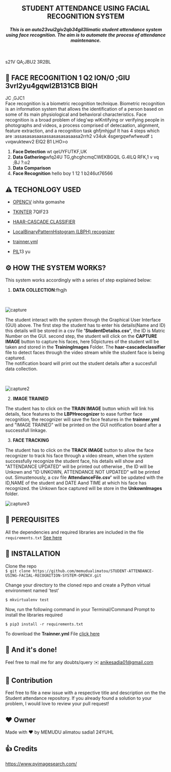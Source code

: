 <h2 align="center"> STUDENT ATTENDANCE USING FACIAL RECOGNITION SYSTEM </h2>

<h4 align="center"><i>This is an auto23vui2giv2qb34gil3limatic student attendance system using face recognition. The aim is to automate the process of attendance maintenance.</i></h4><br>

s21V QA;JBU2  3R2BL 
## 👩 FACE RECOGNITION 1  Q2  ION/O ;GIU   3vrl2yu4gqwl2B131CB BIQH
JC ,GJC1  
Face recognition is a biometric recognition technique.
Biometric recognition is an information system that allows the identification of a person based on some of its main physiological and behavioral characteristics.
Face recognition is a broad problem of ideg'wp wlKntifying or verifying people in photographs and videos, a process comprised of detecaation, alignment, feature extraction, and a recognition task ghfjmhjguf
It has 4 steps which are :assasasasaasassasasasasaasa2rrh2  v34uk 4sgergqwfwfweudf `1 v`vqwuktewv2   EIQ2 B1 LHO>o
1. **Face Detection** wt qeUYFUTKF,UK
2. **Data Gathering**wfq24U TG,ghcghcmqCWEKBGQIL G.4ILQ RFK,1  v vq ;BJ ?:o2
3. **Data Comparison**
4. **Face Recognition** hello boy
  1 12 1  b246ut76566

## ⚠️ TECHONLOGY USED

* [OPENCV](https://opencv.org/about/)
ishita gomashe
* [TKINTER](https://docs.python.org/3/library/tkinter.html)
7QIF23
* [HAAR-CASCADE CLASSIFIER](https://docs.opencv.org/3.4/db/d28/tutorial_cascade_classifier.html)

* [LocalBinaryPatternHistogram (LBPH) recognizer](https://docs.opencv.org/master/df/d25/classcv_1_1face_1_1LBPHFaceRecognizer.html)

* [trainner.yml](https://docs.opencv.org/master/dd/d65/classcv_1_1face_1_1FaceRecognizer.html)

* [PIL](https://pillow.readthedocs.io/en/stable/)13 yu  


## ⚙️ HOW THE SYSTEM WORKS?

This system works accordingly with a series of step explained below:

1. **DATA COLLECTION**:fhgjh
<br>

![capture](https://github.com/memudualimatou/STUDENT-ATTENDANCE-USING-FACIAL-RECOGNITION-SYSTEM-OPENCV/blob/master/Docs/Images/Capture12.PNG)




The student interact with the system through the Graphical User Interface (GUI) above.
The first step the student has to enter his details(Name and ID) this details will be stored in a csv file **'StudentDetailss.csv'**, the ID is Matric Number on the GUI.
second step, the student will click on the **CAPTURE IMAGE** button to capture his faces, here 50pictures of the student will be taken and stored in the **TrainingImages** Folder.  The **haar-cascadeclassifier** file to detect faces through the video stream while the student face is being captured.\
The notification board will print out the student details after a succesfull data collection.


<br>

![capture2](https://github.com/memudualimatou/STUDENT-ATTENDANCE-USING-FACIAL-RECOGNITION-SYSTEM-OPENCV/blob/master/Docs/Images/555.PNG)



2. **IMAGE TRAINED**

The student has to click on the  **TRAIN IMAGE** button which will link his details, face features to the **LBPHrecognizer** to ease further face recognition,
the recognizer will save the face features in the **trainner.yml** and "IMAGE TRAINED" will be printed on the GUI notification board after a successfull linkage.


3. **FACE TRACKING**

The student has to click on the **TRACK IMAGE** button to allow the face recognizer to track his face through a video stream, when trhe system successfully recognize the student face, his details will show and "ATTENDANCE UPDATED" will be printed out otherwise , the ID will be Unkown and "ID UNKOWN, ATTENDANCE NOT UPDATED" will be printed out.
Simustenously, a csv file **AttendanceFile.csv'** will be updated with the ID,NAME of the student and DATE Aand TIME at which his face has recognized.
the Unkown face captured will be store in the **UnkownImages** folder.<br>


![capture3](https://github.com/memudualimatou/STUDENT-ATTENDANCE-USING-FACIAL-RECOGNITION-SYSTEM-OPENCV/blob/master/Docs/Images/ezgif.com-gif-maker%20(1).gif)


## 🔑 PEREQUISITES

All the dependencies and required libraries are included in the file `requirements.txt` [See here](https://github.com/memudualimatou/STUDENT-ATTENDANCE-USING-FACIAL-RECOGNITION-SYSTEM-OPENCV/blob/master/requirements.txt)


## 🚀 INSTALLATION

Clone the repo\
```$ git clone https://github.com/memudualimatou/STUDENT-ATTENDANCE-USING-FACIAL-RECOGNITION-SYSTEM-OPENCV.git```


Change your directory to the cloned repo and create a Python virtual environment named 'test'

```$ mkvirtualenv test```


Now, run the following command in your Terminal/Command Prompt to install the libraries required

```$ pip3 install -r requirements.txt```


To download the **Trainner.yml** File [click here](https://bitbucket.org/memudu_alimatou/facial-recognition-opencv/src/master/)

## 👏 And it's done!
Feel free to mail me for any doubts/query ✉️ anikesadia01@gmail.com

##  🤝 Contribution
Feel free to file a new issue with a respective title and description on the the Student attendance repository. If you already found a solution to your problem, I would love to review your pull request!

## ❤️ Owner
Made with ❤️  by MEMUDU alimatou sadia1  24YUHL

## 👍 Credits
https://www.pyimagesearch.com/ 


